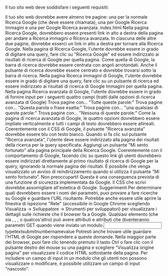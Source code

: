 Il tuo sito web deve soddisfare i seguenti requisiti:

Il tuo sito web dovrebbe avere almeno tre pagine: una per la normale Ricerca Google (che deve essere chiamata), una per Google Ricerca Immagini e una per Google Ricerca avanzata. index.html
Nella pagina Ricerca Google, dovrebbero essere presenti link in alto a destra della pagina per andare a Ricerca immagini o Ricerca avanzata. In ciascuna delle altre due pagine, dovrebbe esserci un link in alto a destra per tornare alla Ricerca Google.
Nella pagina di Ricerca Google, l'utente dovrebbe essere in grado di digitare una query, fare clic su "Ricerca Google" ed essere indirizzato ai risultati di ricerca di Google per quella pagina.
Come quella di Google, la barra di ricerca dovrebbe essere centrata con angoli arrotondati. Anche il pulsante di ricerca dovrebbe essere centrato e dovrebbe trovarsi sotto la barra di ricerca.
Nella pagina Ricerca immagini di Google, l'utente dovrebbe essere in grado di digitare una query, fare clic su un pulsante di ricerca ed essere indirizzato ai risultati di ricerca di Google Immagini per quella pagina.
Nella pagina Ricerca avanzata di Google, l'utente dovrebbe essere in grado di fornire input per i seguenti quattro campi (tratti dalle opzioni di ricerca avanzata di Google)
Trova pagine con... "Tutte queste parole:"
Trova pagine con... "Questa parola o frase esatta:"
Trova pagine con... "una qualsiasi di queste parole:"
Trova pagine con... "Nessuna di queste parole:"
Come la pagina di ricerca avanzata di Google, le quattro opzioni dovrebbero essere impilate verticalmente e tutti i campi di testo dovrebbero essere allineati.
Coerentemente con il CSS di Google, il pulsante "Ricerca avanzata" dovrebbe essere blu con testo bianco.
Quando si fa clic sul pulsante "Ricerca avanzata", l'utente deve essere indirizzato alla pagina dei risultati della ricerca per la query specificata.
Aggiungi un pulsante "Mi sento fortunato" alla pagina principale della Ricerca Google. Coerentemente con il comportamento di Google, facendo clic su questo link gli utenti dovrebbero essere indirizzati direttamente al primo risultato di ricerca di Google per la query, ignorando la normale pagina dei risultati.
È possibile che venga visualizzato un avviso di reindirizzamento quando si utilizza il pulsante "Mi sento fortunato". Non preoccuparti! Questa è una conseguenza prevista di una funzione di sicurezza implementata da Google.
Il CSS che scrivi dovrebbe assomigliare all'estetica di Google.
Suggerimenti
Per determinare quali dovrebbero essere i nomi dei parametri, puoi provare a fare ricerche su Google e guardare l'URL risultante. Potrebbe anche essere utile aprire la finestra di ispezione "Rete" (accessibile in Google Chrome scegliendo Visualizza -> Sviluppatore -> Strumenti per sviluppatori) per visualizzare i dettagli sulle richieste che il browser fa a Google.
Qualsiasi elemento (che sia , , , o qualcos'altro) può avere attributi e attributi che diventeranno parametri GET quando viene inviato un modulo.<input>typetextsubmitnumbernamevalue
Potresti anche trovare utile guardare l'HTML di Google per rispondere a queste domande. Nella maggior parte dei browser, puoi fare clic tenendo premuto il tasto Ctrl o fare clic con il pulsante destro del mouse su una pagina e scegliere "Visualizza origine pagina" per visualizzare il codice HTML sottostante della pagina.
Per includere un campo di input in un modulo che gli utenti non possono visualizzare o modificare, è possibile utilizzare un campo di input "nascosto".
